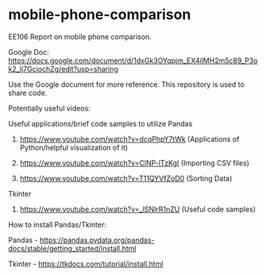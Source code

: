 # mobile-phone-comparison
EE106 Report on mobile phone comparison.

Google Doc: https://docs.google.com/document/d/1dxGk3OYqpjm_EX4ilMH2m5c89_P3ok2_lj7GciochZg/edit?usp=sharing

Use the Google document for more reference. 
This repository is used to share code. 

Potentially useful videos:

Useful applications/brief code samples to utilize Pandas

1) https://www.youtube.com/watch?v=dcqPhpY7tWk (Applications of Python/helpful visualization of it)

2) https://www.youtube.com/watch?v=ClNP-lTzKgI (Importing CSV files)

3) https://www.youtube.com/watch?v=T11QYVfZoD0 (Sorting Data)

Tkinter 

1) https://www.youtube.com/watch?v=_lSNIrR1nZU (Useful code samples)



How to install Pandas/Tkinter: 

Pandas - https://pandas.pydata.org/pandas-docs/stable/getting_started/install.html

Tkinter - https://tkdocs.com/tutorial/install.html


